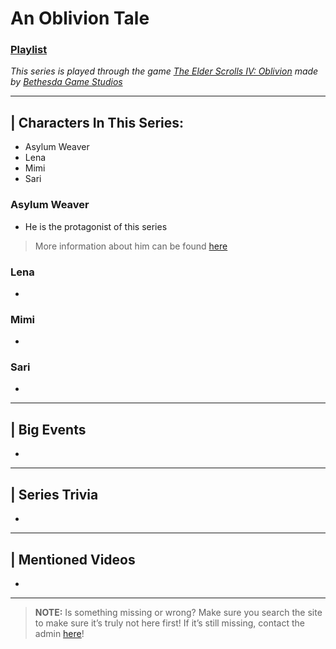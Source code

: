 # An Oblivion Tale
### [Playlist]()
*This series is played through the game [The Elder Scrolls IV: Oblivion](https://elderscrolls.bethesda.net/en/oblivion) made by [Bethesda Game Studios](https://bethesdagamestudios.com/)*

----

## | Characters In This Series:
- Asylum Weaver
- Lena
- Mimi
- Sari

### Asylum Weaver
- He is the protagonist of this series
> More information about him can be found [here](5.Characters/Asylum_Weaver.html)

### Lena
- 

### Mimi
- 

### Sari
- 

----

## | Big Events
- 

----

## | Series Trivia
- 

----
 
## | Mentioned Videos
- []()
 
----
 
> **NOTE:** Is something missing or wrong? Make sure you search the site to make sure it’s truly not here first! If it’s still missing, contact the admin [here](../chapter_2.html)!